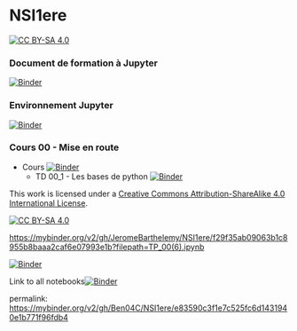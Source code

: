 # NSI1ere
[![CC BY-SA 4.0][cc-by-sa-shield]][cc-by-sa]




### Document de formation à Jupyter
[![Binder](https://mybinder.org/badge_logo.svg)](https://mybinder.org/v2/gh/jcamponovo/NSIterm/master?filepath=presentation.ipynb)

### Environnement Jupyter
[![Binder](https://mybinder.org/badge_logo.svg)](https://mybinder.org/v2/gh/JeromeBarthelemy/NSI1ere/master?urlpath=apps/environnement.ipynb)

### Cours 00 - Mise en route
* Cours [![Binder](https://mybinder.org/badge_logo.svg)](https://mybinder.org/v2/gh/JeromeBarthelemy/NSI1ere/master?filepath=cours_00.ipynb)
     * TD 00_1 - Les bases de python [![Binder](https://mybinder.org/badge_logo.svg)](https://mybinder.org/v2/gh/JeromeBarthelemy/NSI1ere/master?filepath=TD_00_1.ipynb)

This work is licensed under a
[Creative Commons Attribution-ShareAlike 4.0 International License][cc-by-sa].

[![CC BY-SA 4.0][cc-by-sa-image]][cc-by-sa]

[cc-by-sa]: http://creativecommons.org/licenses/by-sa/4.0/
[cc-by-sa-image]: https://licensebuttons.net/l/by-sa/4.0/88x31.png
[cc-by-sa-shield]: https://img.shields.io/badge/License-CC%20BY--SA%204.0-lightgrey.svg

https://mybinder.org/v2/gh/JeromeBarthelemy/NSI1ere/f29f35ab09063b1c8955b8baaa2caf6e07993e1b?filepath=TP_00(6).ipynb


[![Binder](https://mybinder.org/badge_logo.svg)](https://mybinder.org/v2/gh/Ben04C/NSI1ere/master)


Link to all notebooks[![Binder](https://mybinder.org/badge_logo.svg)](https://mybinder.org/v2/gh/Ben04C/NSI1ere/cb6c7958261469220a0bb21c07b88486559e9620)

permalink:
https://mybinder.org/v2/gh/Ben04C/NSI1ere/e83590c3f1e7c525fc6d1431940e1b771f96fdb4

